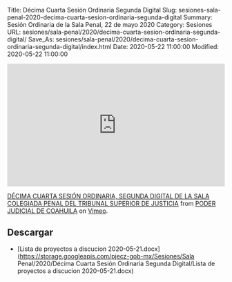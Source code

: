Title: Décima Cuarta Sesión Ordinaria Segunda Digital
Slug: sesiones-sala-penal-2020-decima-cuarta-sesion-ordinaria-segunda-digital
Summary: Sesión Ordinaria de la Sala Penal, 22 de mayo 2020
Category: Sesiones
URL: sesiones/sala-penal/2020/decima-cuarta-sesion-ordinaria-segunda-digital/
Save_As: sesiones/sala-penal/2020/decima-cuarta-sesion-ordinaria-segunda-digital/index.html
Date: 2020-05-22 11:00:00
Modified: 2020-05-22 11:00:00


<div style="padding:56.25% 0 0 0;position:relative;"><iframe src="https://player.vimeo.com/video/421043815" style="position:absolute;top:0;left:0;width:100%;height:100%;" frameborder="0" allow="autoplay; fullscreen" allowfullscreen></iframe></div><script src="https://player.vimeo.com/api/player.js"></script> <p><a href="https://vimeo.com/421043815">DÉCIMA CUARTA SESIÓN ORDINARIA, SEGUNDA DIGITAL DE LA SALA COLEGIADA PENAL DEL TRIBUNAL SUPERIOR DE JUSTICIA</a> from <a href="https://vimeo.com/user103229504">PODER JUDICIAL DE COAHUILA</a> on <a href="https://vimeo.com">Vimeo</a>.</p>


## Descargar


* [Lista de proyectos a discucion 2020-05-21.docx](https://storage.googleapis.com/pjecz-gob-mx/Sesiones/Sala Penal/2020/Décima Cuarta Sesión Ordinaria Segunda Digital/Lista de proyectos a discucion 2020-05-21.docx)


